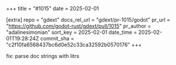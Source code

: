 +++
title = "#1015"
date = 2025-02-01

[extra]
repo = "gdext"
docs_rel_url = "gdext/pr-1015/godot"
pr_url = "https://github.com/godot-rust/gdext/pull/1015"
pr_author = "adalinesimonian"
sort_key = 2025-02-01
date_time = 2025-02-01T19:28:24Z
commit_sha = "c2f10fa6568437bc6d0e52c33ca32592b0570176"
+++

fix: parse doc strings with litrs
